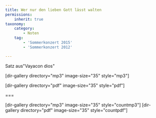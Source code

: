 ```yaml
---
title: Wer nur den lieben Gott lässt walten
permissions:
    inherit: true
taxonomy:
    category:
        - Noten
    tag: 
        - 'Sommerkonzert 2015'
        - 'Sommerkonzert 2012'

---
```


Satz aus"Vayacon dios"

[dir-gallery directory="mp3" image-size="35" style="mp3"]

[dir-gallery directory="pdf" image-size="35" style="pdf"]

===

[dir-gallery directory="mp3" image-size="35" style="countmp3"]
[dir-gallery directory="pdf" image-size="35" style="countpdf"]
